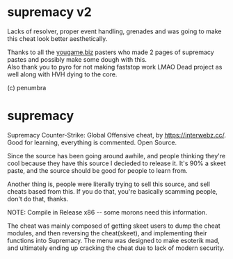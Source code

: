 # supremacy v2
Lacks of resolver, proper event handling, grenades and was going to make this cheat look better aesthetically.

Thanks to all the [yougame.biz](yougame.biz) pasters who made 2 pages of supremacy pastes and possibly make some dough with this. \
Also thank you to pyro for not making faststop work LMAO
Dead project as well along with HVH dying to the core.

(c) penumbra

# supremacy
Supremacy Counter-Strike: Global Offensive cheat, by https://interwebz.cc/. Good for learning, everything is commented. Open Source.

Since the source has been going around awhile, and people thinking they're cool because they have this source I decieded to release it. It's 90% a skeet paste, and the source should be good for people to learn from.

Another thing is, people were literally trying to sell this source, and sell cheats based from this. If you do that, you're basically scamming people, don't do that, thanks.

NOTE: Compile in Release x86 -- some morons need this information.

The cheat was mainly composed of getting skeet users to dump the cheat modules, and then reversing the cheat(skeet), and implementing their functions into Supremacy. The menu was designed to make esoterik mad, and ultimately ending up cracking the cheat due to lack of modern security.
